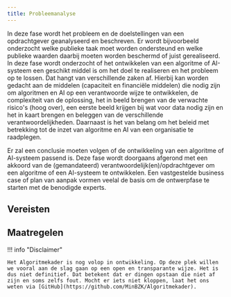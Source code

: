 ```yaml
---
title: Probleemanalyse
---
```


In deze fase wordt het probleem en de doelstellingen van een opdrachtgever geanalyseerd en beschreven.
Er wordt bijvoorbeeld onderzocht welke publieke taak moet worden ondersteund en welke publieke waarden daarbij moeten worden beschermd of juist gerealiseerd.
In deze fase wordt onderzocht of het ontwikkelen van een algoritme of AI-systeem een geschikt middel is om het doel te realiseren en het probleem op te lossen.
Dat hangt van verschillende zaken af.
Hierbij kan worden gedacht aan de middelen (capaciteit en financiële middelen) die nodig zijn om algoritmen en AI op een verantwoorde wijze te ontwikkelen, de complexiteit van de oplossing, het in beeld brengen van de verwachte risico's (hoog over), een eerste beeld krijgen bij wat voor data nodig zijn en het in kaart brengen en beleggen van de verschillende verantwoordelijkheden.
Daarnaast is het van belang om het beleid met betrekking tot de inzet van algoritme en AI van een organisatie te raadplegen.

Er zal een conclusie moeten volgen of de ontwikkeling van een algoritme of AI-systeem passend is.
Deze fase wordt doorgaans afgerond met een akkoord van de (gemandateerd) verantwoordelijk(en)/opdrachtgever om een algoritme of een AI-systeem te ontwikkelen.
Een vastgestelde business case of plan van aanpak vormen veelal de basis om de ontwerpfase te starten met de benodigde experts.

## Vereisten

<!-- list_vereisten levenscyclus/probleemanalyse -->

## Maatregelen

<!-- list_maatregelen levenscyclus/probleemanalyse -->

!!! info "Disclaimer"

    Het Algoritmekader is nog volop in ontwikkeling. Op deze plek willen we vooral aan de slag gaan op een open en transparante wijze. Het is dus niet definitief. Dat betekent dat er dingen opstaan die niet af zijn en soms zelfs fout. Mocht er iets niet kloppen, laat het ons weten via [GitHub](https://github.com/MinBZK/Algoritmekader).
